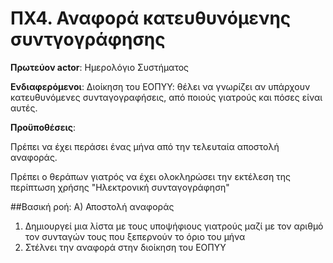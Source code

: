 # ΠΧ4. Αναφορά κατευθυνόμενης συντγογράφησης
**Πρωτεύον actor**: Ημερολόγιο Συστήματος

**Ενδιαφερόμενοι**:
Διοίκηση του ΕΟΠΥΥ: θέλει να γνωρίζει αν υπάρχουν κατευθυνόμενες συνταγογραφήσεις, από ποιούς γιατρούς και πόσες είναι αυτές.

**Προϋποθέσεις**:

Πρέπει να έχει περάσει ένας μήνα από την τελευταία αποστολή αναφοράς.

Πρέπει ο θεράπων γιατρός να έχει ολοκληρώσει την εκτέλεση της περίπτωση χρήσης "Ηλεκτρονική συνταγογράφηση"

##Βασική ροή:
A) Αποστολή αναφοράς

1. Δημιουργεί μια λίστα με τους υποψήφιους γιατρούς μαζί με τον αριθμό τον συνταγών τους που ξεπερνούν το όριο του μήνα
2. Στέλνει την αναφορά στην διοίκηση του ΕΟΠΥΥ
